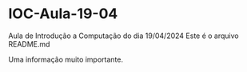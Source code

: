 # IOC-Aula-19-04
Aula de Introdução a Computação do dia 19/04/2024
Este é o arquivo README.md

Uma informação muito importante.

